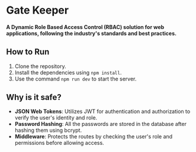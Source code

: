 # Gate Keeper
#### A Dynamic Role Based Access Control (RBAC) solution for web applications, following the industry's standards and best practices.

## How to Run
1. Clone the repository.
2. Install the dependencies using `npm install`.
3. Use the command `npm run dev` to start the server.

## Why is it safe?
- **JSON Web Tokens**: Utilizes JWT for authentication and authorization to verify the user's identity and role.
- **Password Hashing**: All the passwords are stored in the database after hashing them using bcrypt.
- **Middleware**: Protects the routes by checking the user's role and permissions before allowing access.